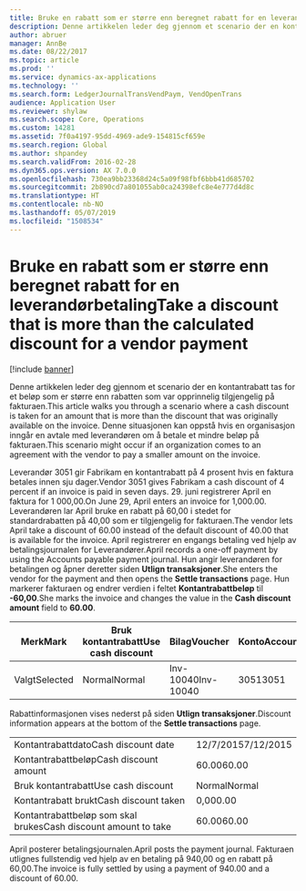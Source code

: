 ```yaml
---
title: Bruke en rabatt som er større enn beregnet rabatt for en leverandørbetaling
description: Denne artikkelen leder deg gjennom et scenario der en kontantrabatt tas for et beløp som er større enn rabatten som var opprinnelig tilgjengelig på fakturaen. Denne situasjonen kan oppstå hvis en organisasjon inngår en avtale med leverandøren om å betale et mindre beløp på fakturaen.
author: abruer
manager: AnnBe
ms.date: 08/22/2017
ms.topic: article
ms.prod: ''
ms.service: dynamics-ax-applications
ms.technology: ''
ms.search.form: LedgerJournalTransVendPaym, VendOpenTrans
audience: Application User
ms.reviewer: shylaw
ms.search.scope: Core, Operations
ms.custom: 14281
ms.assetid: 7f0a4197-95dd-4969-ade9-154815cf659e
ms.search.region: Global
ms.author: shpandey
ms.search.validFrom: 2016-02-28
ms.dyn365.ops.version: AX 7.0.0
ms.openlocfilehash: 730ea9bb23368d24c5a09f98fbf6bbb41d685702
ms.sourcegitcommit: 2b890cd7a801055ab0ca24398efc8e4e777d4d8c
ms.translationtype: HT
ms.contentlocale: nb-NO
ms.lasthandoff: 05/07/2019
ms.locfileid: "1508534"
---
```

# <a name="take-a-discount-that-is-more-than-the-calculated-discount-for-a-vendor-payment"></a><span data-ttu-id="c9645-104">Bruke en rabatt som er større enn beregnet rabatt for en leverandørbetaling</span><span class="sxs-lookup"><span data-stu-id="c9645-104">Take a discount that is more than the calculated discount for a vendor payment</span></span>

[!include [banner](../includes/banner.md)]

<span data-ttu-id="c9645-105">Denne artikkelen leder deg gjennom et scenario der en kontantrabatt tas for et beløp som er større enn rabatten som var opprinnelig tilgjengelig på fakturaen.</span><span class="sxs-lookup"><span data-stu-id="c9645-105">This article walks you through a scenario where a cash discount is taken for an amount that is more than the discount that was originally available on the invoice.</span></span> <span data-ttu-id="c9645-106">Denne situasjonen kan oppstå hvis en organisasjon inngår en avtale med leverandøren om å betale et mindre beløp på fakturaen.</span><span class="sxs-lookup"><span data-stu-id="c9645-106">This scenario might occur if an organization comes to an agreement with the vendor to pay a smaller amount on the invoice.</span></span> 

<span data-ttu-id="c9645-107">Leverandør 3051 gir Fabrikam en kontantrabatt på 4 prosent hvis en faktura betales innen sju dager.</span><span class="sxs-lookup"><span data-stu-id="c9645-107">Vendor 3051 gives Fabrikam a cash discount of 4 percent if an invoice is paid in seven days.</span></span> <span data-ttu-id="c9645-108">29. juni registrerer April en faktura for 1 000,00.</span><span class="sxs-lookup"><span data-stu-id="c9645-108">On June 29, April enters an invoice for 1,000.00.</span></span> <span data-ttu-id="c9645-109">Leverandøren lar April bruke en rabatt på 60,00 i stedet for standardrabatten på 40,00 som er tilgjengelig for fakturaen.</span><span class="sxs-lookup"><span data-stu-id="c9645-109">The vendor lets April take a discount of 60.00 instead of the default discount of 40.00 that is available for the invoice.</span></span> <span data-ttu-id="c9645-110">April registrerer en engangs betaling ved hjelp av betalingsjournalen for Leverandører.</span><span class="sxs-lookup"><span data-stu-id="c9645-110">April records a one-off payment by using the Accounts payable payment journal.</span></span> <span data-ttu-id="c9645-111">Hun angir leverandøren for betalingen og åpner deretter siden **Utlign transaksjoner**.</span><span class="sxs-lookup"><span data-stu-id="c9645-111">She enters the vendor for the payment and then opens the **Settle transactions** page.</span></span> <span data-ttu-id="c9645-112">Hun markerer fakturaen og endrer verdien i feltet **Kontantrabattbeløp** til **-60,00**.</span><span class="sxs-lookup"><span data-stu-id="c9645-112">She marks the invoice and changes the value in the **Cash discount amount** field to **60.00**.</span></span>

| <span data-ttu-id="c9645-113">Merk</span><span class="sxs-lookup"><span data-stu-id="c9645-113">Mark</span></span>     | <span data-ttu-id="c9645-114">Bruk kontantrabatt</span><span class="sxs-lookup"><span data-stu-id="c9645-114">Use cash discount</span></span> | <span data-ttu-id="c9645-115">Bilag</span><span class="sxs-lookup"><span data-stu-id="c9645-115">Voucher</span></span>   | <span data-ttu-id="c9645-116">Konto</span><span class="sxs-lookup"><span data-stu-id="c9645-116">Account</span></span> | <span data-ttu-id="c9645-117">Dato</span><span class="sxs-lookup"><span data-stu-id="c9645-117">Date</span></span>      | <span data-ttu-id="c9645-118">Forfallsdato</span><span class="sxs-lookup"><span data-stu-id="c9645-118">Due date</span></span>  | <span data-ttu-id="c9645-119">Faktura</span><span class="sxs-lookup"><span data-stu-id="c9645-119">Invoice</span></span> | <span data-ttu-id="c9645-120">Beløp i transaksjonsvaluta</span><span class="sxs-lookup"><span data-stu-id="c9645-120">Amount in transaction currency</span></span> | <span data-ttu-id="c9645-121">Valuta</span><span class="sxs-lookup"><span data-stu-id="c9645-121">Currency</span></span> | <span data-ttu-id="c9645-122">Beløp som skal utlignes</span><span class="sxs-lookup"><span data-stu-id="c9645-122">Amount to settle</span></span> |
|----------|-------------------|-----------|---------|-----------|-----------|---------|--------------------------------|----------|------------------|
| <span data-ttu-id="c9645-123">Valgt</span><span class="sxs-lookup"><span data-stu-id="c9645-123">Selected</span></span> | <span data-ttu-id="c9645-124">Normal</span><span class="sxs-lookup"><span data-stu-id="c9645-124">Normal</span></span>            | <span data-ttu-id="c9645-125">Inv-10040</span><span class="sxs-lookup"><span data-stu-id="c9645-125">Inv-10040</span></span> | <span data-ttu-id="c9645-126">3051</span><span class="sxs-lookup"><span data-stu-id="c9645-126">3051</span></span>    | <span data-ttu-id="c9645-127">29/6/2015</span><span class="sxs-lookup"><span data-stu-id="c9645-127">6/29/2015</span></span> | <span data-ttu-id="c9645-128">29/7/2015</span><span class="sxs-lookup"><span data-stu-id="c9645-128">7/29/2015</span></span> | <span data-ttu-id="c9645-129">10040</span><span class="sxs-lookup"><span data-stu-id="c9645-129">10040</span></span>   | <span data-ttu-id="c9645-130">1 000,00</span><span class="sxs-lookup"><span data-stu-id="c9645-130">1,000.00</span></span>                       | <span data-ttu-id="c9645-131">USD</span><span class="sxs-lookup"><span data-stu-id="c9645-131">USD</span></span>      | <span data-ttu-id="c9645-132">940.00</span><span class="sxs-lookup"><span data-stu-id="c9645-132">940.00</span></span>           |

<span data-ttu-id="c9645-133">Rabattinformasjonen vises nederst på siden **Utlign transaksjoner**.</span><span class="sxs-lookup"><span data-stu-id="c9645-133">Discount information appears at the bottom of the **Settle transactions** page.</span></span>

|                              |           |
|------------------------------|-----------|
| <span data-ttu-id="c9645-134">Kontantrabattdato</span><span class="sxs-lookup"><span data-stu-id="c9645-134">Cash discount date</span></span>           | <span data-ttu-id="c9645-135">12/7/2015</span><span class="sxs-lookup"><span data-stu-id="c9645-135">7/12/2015</span></span> |
| <span data-ttu-id="c9645-136">Kontantrabattbeløp</span><span class="sxs-lookup"><span data-stu-id="c9645-136">Cash discount amount</span></span>         | <span data-ttu-id="c9645-137">60.00</span><span class="sxs-lookup"><span data-stu-id="c9645-137">60.00</span></span>     |
| <span data-ttu-id="c9645-138">Bruk kontantrabatt</span><span class="sxs-lookup"><span data-stu-id="c9645-138">Use cash discount</span></span>            | <span data-ttu-id="c9645-139">Normal</span><span class="sxs-lookup"><span data-stu-id="c9645-139">Normal</span></span>    |
| <span data-ttu-id="c9645-140">Kontantrabatt brukt</span><span class="sxs-lookup"><span data-stu-id="c9645-140">Cash discount taken</span></span>          | <span data-ttu-id="c9645-141">0,00</span><span class="sxs-lookup"><span data-stu-id="c9645-141">0.00</span></span>      |
| <span data-ttu-id="c9645-142">Kontantrabattbeløp som skal brukes</span><span class="sxs-lookup"><span data-stu-id="c9645-142">Cash discount amount to take</span></span> | <span data-ttu-id="c9645-143">60.00</span><span class="sxs-lookup"><span data-stu-id="c9645-143">60.00</span></span>     |

<span data-ttu-id="c9645-144">April posterer betalingsjournalen.</span><span class="sxs-lookup"><span data-stu-id="c9645-144">April posts the payment journal.</span></span> <span data-ttu-id="c9645-145">Fakturaen utlignes fullstendig ved hjelp av en betaling på 940,00 og en rabatt på 60,00.</span><span class="sxs-lookup"><span data-stu-id="c9645-145">The invoice is fully settled by using a payment of 940.00 and a discount of 60.00.</span></span>



